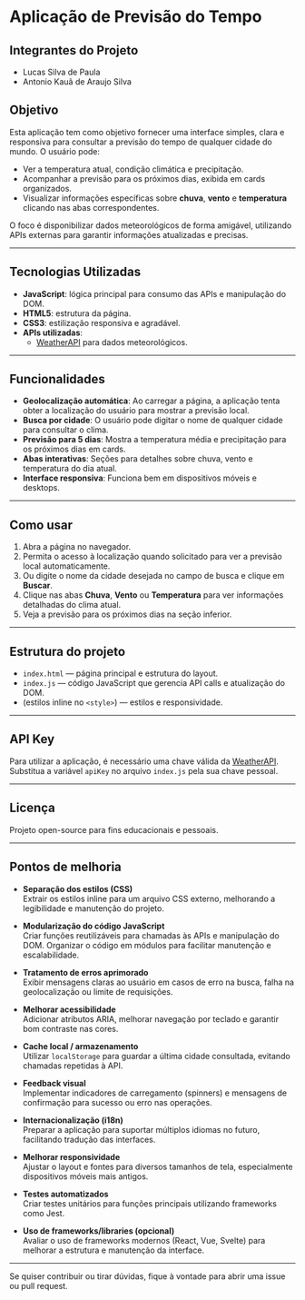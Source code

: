 # Aplicação de Previsão do Tempo
## Integrantes do Projeto
- Lucas Silva de Paula
- Antonio Kauã de Araujo Silva

## Objetivo

Esta aplicação tem como objetivo fornecer uma interface simples, clara e responsiva para consultar a previsão do tempo de qualquer cidade do mundo. O usuário pode:

- Ver a temperatura atual, condição climática e precipitação.
- Acompanhar a previsão para os próximos dias, exibida em cards organizados.
- Visualizar informações específicas sobre **chuva**, **vento** e **temperatura** clicando nas abas correspondentes.

O foco é disponibilizar dados meteorológicos de forma amigável, utilizando APIs externas para garantir informações atualizadas e precisas.

---

## Tecnologias Utilizadas

- **JavaScript**: lógica principal para consumo das APIs e manipulação do DOM.
- **HTML5**: estrutura da página.
- **CSS3**: estilização responsiva e agradável.
- **APIs utilizadas**:
  - [WeatherAPI](https://www.weatherapi.com/) para dados meteorológicos.

---

## Funcionalidades

- **Geolocalização automática**: Ao carregar a página, a aplicação tenta obter a localização do usuário para mostrar a previsão local.
- **Busca por cidade**: O usuário pode digitar o nome de qualquer cidade para consultar o clima.
- **Previsão para 5 dias**: Mostra a temperatura média e precipitação para os próximos dias em cards.
- **Abas interativas**: Seções para detalhes sobre chuva, vento e temperatura do dia atual.
- **Interface responsiva**: Funciona bem em dispositivos móveis e desktops.

---

## Como usar

1. Abra a página no navegador.
2. Permita o acesso à localização quando solicitado para ver a previsão local automaticamente.
3. Ou digite o nome da cidade desejada no campo de busca e clique em **Buscar**.
4. Clique nas abas **Chuva**, **Vento** ou **Temperatura** para ver informações detalhadas do clima atual.
5. Veja a previsão para os próximos dias na seção inferior.

---

## Estrutura do projeto

- `index.html` — página principal e estrutura do layout.
- `index.js` — código JavaScript que gerencia API calls e atualização do DOM.
- (estilos inline no `<style>`) — estilos e responsividade.

---

## API Key

Para utilizar a aplicação, é necessário uma chave válida da [WeatherAPI](https://www.weatherapi.com/). Substitua a variável `apiKey` no arquivo `index.js` pela sua chave pessoal.

---

## Licença

Projeto open-source para fins educacionais e pessoais.

---

## Pontos de melhoria

- **Separação dos estilos (CSS)**  
  Extrair os estilos inline para um arquivo CSS externo, melhorando a legibilidade e manutenção do projeto.

- **Modularização do código JavaScript**  
  Criar funções reutilizáveis para chamadas às APIs e manipulação do DOM. Organizar o código em módulos para facilitar manutenção e escalabilidade.

- **Tratamento de erros aprimorado**  
  Exibir mensagens claras ao usuário em casos de erro na busca, falha na geolocalização ou limite de requisições.

- **Melhorar acessibilidade**  
  Adicionar atributos ARIA, melhorar navegação por teclado e garantir bom contraste nas cores.

- **Cache local / armazenamento**  
  Utilizar `localStorage` para guardar a última cidade consultada, evitando chamadas repetidas à API.

- **Feedback visual**  
  Implementar indicadores de carregamento (spinners) e mensagens de confirmação para sucesso ou erro nas operações.

- **Internacionalização (i18n)**  
  Preparar a aplicação para suportar múltiplos idiomas no futuro, facilitando tradução das interfaces.

- **Melhorar responsividade**  
  Ajustar o layout e fontes para diversos tamanhos de tela, especialmente dispositivos móveis mais antigos.

- **Testes automatizados**  
  Criar testes unitários para funções principais utilizando frameworks como Jest.

- **Uso de frameworks/libraries (opcional)**  
  Avaliar o uso de frameworks modernos (React, Vue, Svelte) para melhorar a estrutura e manutenção da interface.

---

Se quiser contribuir ou tirar dúvidas, fique à vontade para abrir uma issue ou pull request.
